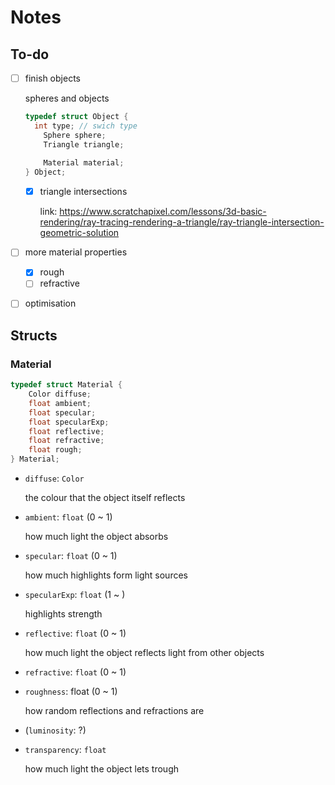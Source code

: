 

# Notes

## To-do

* [ ] finish objects

  spheres and objects

  ```c
  typedef struct Object {
  	int type; // swich type
      Sphere sphere;
      Triangle triangle;
      
      Material material;
  } Object;
  ```

  * [x] triangle intersections

    link: https://www.scratchapixel.com/lessons/3d-basic-rendering/ray-tracing-rendering-a-triangle/ray-triangle-intersection-geometric-solution

* [ ] more material properties

  * [x] rough
  * [ ] refractive

* [ ] optimisation

## Structs

### Material

```c
typedef struct Material {
	Color diffuse;
	float ambient;
	float specular;
	float specularExp;
	float reflective;
	float refractive;
	float rough;
} Material;
```

* `diffuse`: `Color`

  the colour that the object itself reflects

* `ambient`: `float` (0 ~ 1)

  how much light the object absorbs

* `specular`: `float` (0 ~ 1)

  how much highlights form light sources

* `specularExp`: `float` (1 ~ )

  highlights strength

* `reflective`: `float` (0 ~ 1)

  how much light the object reflects light from other objects

* `refractive`: `float` (0 ~ 1)

* `roughness`: float (0 ~ 1)

  how random reflections and refractions are

* (`luminosity`: ?)

* `transparency`: `float`

  how much light the object lets trough
